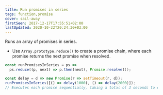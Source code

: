 ```yaml
---
title: Run promises in series
tags: function,promise
cover: sail-away
firstSeen: 2017-12-17T17:55:51+02:00
lastUpdated: 2020-10-22T20:24:30+03:00
---
```


Runs an array of promises in series.

- Use `Array.prototype.reduce()` to create a promise chain, where each promise returns the next promise when resolved.

```js
const runPromisesInSeries = ps =>
  ps.reduce((p, next) => p.then(next), Promise.resolve());
```

```js
const delay = d => new Promise(r => setTimeout(r, d));
runPromisesInSeries([() => delay(1000), () => delay(2000)]);
// Executes each promise sequentially, taking a total of 3 seconds to complete
```
